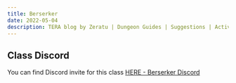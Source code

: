 ```yaml
---
title: Berserker
date: 2022-05-04
description: TERA blog by Zeratu | Dungeon Guides | Suggestions | Activities | Battlegrounds | Theorycrafting | Menma's TERA ...
---
```


## Class Discord

You can find Discord invite for this class [HERE - Berserker Discord](https://Discord.gg/tBZDZek )
